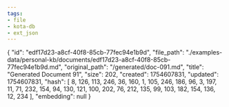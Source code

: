 ```yaml
---
tags:
- file
- kota-db
- ext_json
---
```

{
  "id": "edf17d23-a8cf-40f8-85cb-77fec94e1b9d",
  "file_path": "./examples-data/personal-kb/documents/edf17d23-a8cf-40f8-85cb-77fec94e1b9d.md",
  "original_path": "/generated/doc-091.md",
  "title": "Generated Document 91",
  "size": 202,
  "created": 1754607831,
  "updated": 1754607831,
  "hash": [
    8,
    126,
    113,
    246,
    36,
    160,
    1,
    105,
    246,
    186,
    96,
    3,
    197,
    11,
    71,
    232,
    154,
    94,
    130,
    121,
    100,
    202,
    76,
    212,
    135,
    99,
    103,
    182,
    154,
    136,
    12,
    234
  ],
  "embedding": null
}